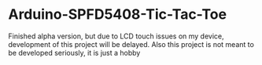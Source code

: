 # Arduino-SPFD5408-Tic-Tac-Toe

Finished alpha version, but due to LCD touch issues on my device, development of this project will be delayed. Also this project is not meant to be developed seriously, it is just a hobby
